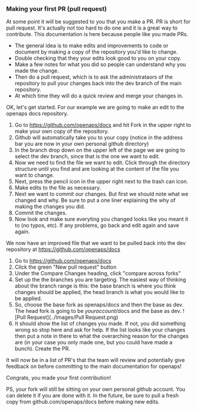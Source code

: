 ### Making your first PR (pull request)

At some point it will be suggested to you that you make a PR. PR is short for pull request. 
It's actually not too hard to do one and it is a great way to contribute. This documentation is here because people like you made PRs.

* The general idea is to make edits and improvements to code or document by making a copy of the repository you'd like to change. 
* Double checking that they your edits look good to you on your copy. 
* Make a few notes for what you did so people can understand why you made the change. 
* Then do a pull request, which is to ask the administrataors of the repository to pull your changes 
back into the dev branch of the main repository. 
* At which time they will do a quick review and merge your changes in.

OK, let's get started. For our example we are going to make an edit to the openaps docs repository.
    
1. Go to https://github.com/openaps/docs and hit Fork in the upper right to make your own copy of the repository.
2. Github will automatically take you to your copy (notice in the address bar you are now in your own personal github directory)
3. In the branch drop down on the upper left of the page we are going to select the dev branch, since that is the one we want to edit. 
4. Now we need to find the file we want to edit. Click through the directory structure until you find and are looking at the content of the file you want to change.
5. Next, press the pencil icon in the upper right next to the trash can icon.
6. Make edits to the file as necessary.
7. Next we want to commit our changes. But first we should note what we changed and why. Be sure to put a one liner explaining the why of making the changes you did.
8. Commit the changes.
9. Now look and make sure everyting you changed looks like you meant it to (no typos, etc). If any problems, go back and edit again and save again.

We now have an improved file that we want to be pulled back into the dev repository at https://github.com/openaps/docs

1. Go to https://github.com/openaps/docs
2. Click the green "New pull request" button
3. Under the Compare Changes heading, click "compare across forks"
4. Set up the the branches you are targeting. The easiest way of thinking about the branch range is this: the base branch is where you think changes should be applied, the head branch is what you would like to be applied.
5. So, choose the base fork as openaps/docs and then the base as dev. The head fork is going to be <i>youraccount</i>/docs and the base as dev. 
![Pull Request](../Images/Pull Request.png)
6. It should show the list of changes you made. If not, you did something wrong so stop here and ask for help. If the list looks like your changes then put a note in there to what the overarching reason for the changes are (in your case you only made one, but you could have made a bunch). Create the PR.

It will now be in a list of PR's that the team will review and potentially give feedback on before committing to the main documentation for openaps!

Congrats, you made your first contribution!

PS, your fork will still be sitting on your own personal github account. You can delete it if you are done with it. In the future, be sure to pull a fresh copy from github.com/openaps/docs before making new edits.
